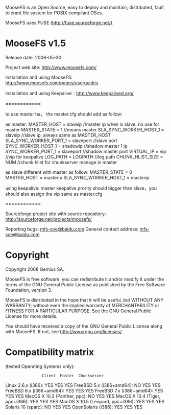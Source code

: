 MooseFS is an Open Source, easy to deploy and maintain, distributed,
fault tolerant file system for POSIX compliant OSes.

MooseFS uses FUSE (http://fuse.sourceforge.net/).

MooseFS v1.5
============
Release date: 2008-05-30

Project web site: http://www.moosefs.com/

Installation and using MooseFS: http://www.moosefs.com/pages/userguides

Installation and using Keepalive：http://www.keepalived.org/

============

to use master ha， the master.cfg should add as follow:

as master:
MASTER_HOST = slaveip //master ip when is slave, no use for master
MASTER_STATE =  1 //means master
SLA_SYNC_WORKER_HOST_1 = slaveip //slave ip, always same as MASTER_HOST  
SLA_SYNC_WORKER_PORT_1 = slaveport //slave port
SYNC_WORKER_HOST_1 = shadowip //shadow master 1 ip
SYNC_WORKER_PORT_1 = slaveport //shadow master port 
VIRTUAL_IP = vip //vip for keepalive
LOG_PATH = LOGPATH  //log path
CHUNK_HLIST_SIZE = NUM //chunk hlist for chunkserver manage in master

as slave different with master as follow:
MASTER_STATE = 0 
MASTER_HOST = masterip
SLA_SYNC_WORKER_HOST_1 = masterip

using keepalive:
master keepalive prority should bigger than slave，you should also assign the
vip same as master.cfg

============

Sourceforge project site with source repository:
http://sourceforge.net/projects/moosefs/

Reporting bugs: mfs-soe@baidu.com
General contact address: mfs-soe@baidu.com

Copyright
=========
Copyright 2008 Gemius SA.

MooseFS is free software: you can redistribute it and/or modify
it under the terms of the GNU General Public License as published by
the Free Software Foundation, version 3.

MooseFS is distributed in the hope that it will be useful,
but WITHOUT ANY WARRANTY; without even the implied warranty of
MERCHANTABILITY or FITNESS FOR A PARTICULAR PURPOSE.  See the
GNU General Public License for more details.

You should have received a copy of the GNU General Public License
along with MooseFS.  If not, see <http://www.gnu.org/licenses/>.


Compatibility matrix
====================
(tested Operating Systems only):

					Client	Master	Chunkserver
Linux 2.6.x (i386):			YES	YES	YES
FreeBSD 5.x (i386+amd64):		NO	YES	YES
FreeBSD 6.x (i386+amd64):		YES	YES	YES
FreeBSD 7.x (i386+amd64):		YES	YES	YES
MacOS X 10.3 (Panther, ppc):		NO	YES	YES
MacOS X 10.4 (Tiger, ppc+i386):		YES	YES	YES
MacOS X 10.5 (Leopard, ppc+i386):	YES	YES	YES
Solaris 10 (sparc):			NO	YES	YES
OpenSolaris (i386):			YES	YES	YES
